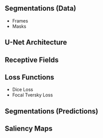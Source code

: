 ## Segmentations (Data)
  - Frames
  - Masks

## U-Net Architecture

## Receptive Fields

## Loss Functions
  - Dice Loss
  - Focal Tversky Loss

## Segmentations (Predictions)

## Saliency Maps

